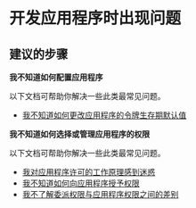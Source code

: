 <properties
  pageTitle="Problems developing my application"
  description="开发应用程序时出现问题"
  service="microsoft.aad"
  resource="Microsoft_AAD_IAM"
  authors="ajamess"
  selfHelpType="resource"
  cloudEnvironments="public"
  resourceTags="registeredapps_allapps_button, registeredapps_singleapp_properties"
  displayOrder="2508"
 />


# <a name="problems-developing-my-application"></a>开发应用程序时出现问题

## <a name="recommended-steps"></a>**建议的步骤**

**我不知道如何配置应用程序**

以下文档可帮助你解决一些此类最常见问题。

  * [我不知道如何更改应用程序的令牌生存期默认值](https://docs.microsoft.com/azure/active-directory/application-dev-registration-config-change-token-lifetime-how-to/?WT.mc_id=UI_AAD_Registered_Apps_Troubleshooting_L2_Overview)

**我不知道如何选择或管理应用程序的权限**

以下文档可帮助你解决一些此类最常见问题。

  * [我对应用程序许可的工作原理感到迷惑](https://docs.microsoft.com/azure/active-directory/application-dev-consent-framework/?WT.mc_id=UI_AAD_Registered_Apps_Troubleshooting_L2_Overview)
  * [我不知道如何向应用程序授予权限](https://docs.microsoft.com/azure/active-directory/application-dev-registration-config-grant-permissions-how-to/?WT.mc_id=UI_AAD_Registered_Apps_Troubleshooting_L2_Overview)
  * [我不了解委派权限与应用程序权限之间的差别](https://docs.microsoft.com/azure/active-directory/application-dev-delegated-and-app-perms/?WT.mc_id=UI_AAD_Registered_Apps_Troubleshooting_L2_Overview)

